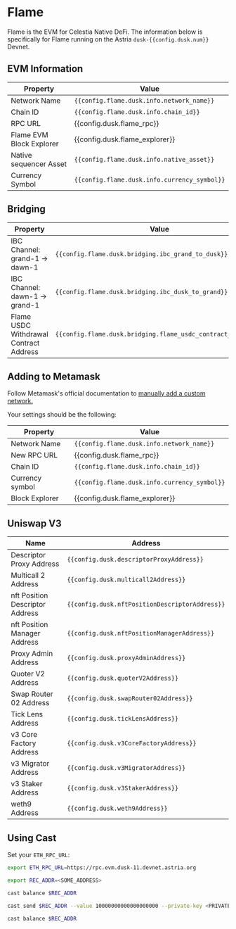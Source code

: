 <!-- markdownlint-disable MD041 MD033 -->

<script setup>
import { siteConfig } from '../config.js'

const config = siteConfig
</script>

# Flame

Flame is the EVM for Celestia Native DeFi. The information below is specifically
for Flame running on the Astria `dusk-{{config.dusk.num}}` Devnet.

## EVM Information

| Property | Value |
|-----|-----|
| Network Name | `{{config.flame.dusk.info.network_name}}` |
| Chain ID | `{{config.flame.dusk.info.chain_id}}` |
| RPC URL | <a :href="config.dusk.flame_rpc" target="_blank" rel="noopener noreferrer">{{config.dusk.flame_rpc}}</a> |
| Flame EVM Block Explorer | <a :href="config.dusk.flame_explorer" target="_blank" rel="noopener noreferrer">{{config.dusk.flame_explorer}}</a>  |
| Native sequencer Asset | `{{config.flame.dusk.info.native_asset}}` |
| Currency Symbol | `{{config.flame.dusk.info.currency_symbol}}` |

## Bridging

| Property | Value |
|-----|-----|
| IBC Channel: grand-1 -> dawn-1 | `{{config.flame.dusk.bridging.ibc_grand_to_dusk}}` |
| IBC Channel: dawn-1 -> grand-1 | `{{config.flame.dusk.bridging.ibc_dusk_to_grand}}` |
| Flame USDC Withdrawal Contract Address| `{{config.flame.dusk.bridging.flame_usdc_contract_address}}` |

## Adding to Metamask

Follow Metamask's official documentation to [manually add a custom network.](https://support.metamask.io/hc/en-us/articles/360043227612-How-to-add-a-custom-network-RPC#h_01G63GGJ83DGDRCS2ZWXM37CV5)

Your settings should be the following:

| Property | Value |
| --- | --- |
| Network Name | `{{config.flame.dusk.info.network_name}}` |
| New RPC URL | <a :href="config.dusk.flame_rpc" target="_blank" rel="noopener noreferrer">{{config.dusk.flame_rpc}}</a> |
| Chain ID | `{{config.flame.dusk.info.chain_id}}` |
| Currency symbol | `{{config.flame.dusk.info.currency_symbol}}` |
| Block Explorer | <a :href="config.dusk.flame_explorer" target="_blank" rel="noopener noreferrer">{{config.dusk.flame_explorer}}</a> |

## Uniswap V3

| Name | Address |
|---|---|
| Descriptor Proxy Address | `{{config.dusk.descriptorProxyAddress}}` |
| Multicall 2 Address | `{{config.dusk.multicall2Address}}` |
| nft Position Descriptor Address | `{{config.dusk.nftPositionDescriptorAddress}}` |
| nft Position Manager Address | `{{config.dusk.nftPositionManagerAddress}}` |
| Proxy Admin Address | `{{config.dusk.proxyAdminAddress}}` |
| Quoter V2 Address | `{{config.dusk.quoterV2Address}}` |
| Swap Router 02 Address | `{{config.dusk.swapRouter02Address}}` |
| Tick Lens Address | `{{config.dusk.tickLensAddress}}` |
| v3 Core Factory Address | `{{config.dusk.v3CoreFactoryAddress}}` |
| v3 Migrator Address | `{{config.dusk.v3MigratorAddress}}` |
| v3 Staker Address | `{{config.dusk.v3StakerAddress}}` |
| weth9 Address | `{{config.dusk.weth9Address}}` |

## Using Cast

Set your `ETH_RPC_URL`:

```bash
export ETH_RPC_URL=https://rpc.evm.dusk-11.devnet.astria.org
```

```bash
export REC_ADDR=<SOME_ADDRESS>
```

```bash
cast balance $REC_ADDR
```

```bash
cast send $REC_ADDR --value 10000000000000000000 --private-key <PRIVATE-KEY>
```

```bash
cast balance $REC_ADDR
```
